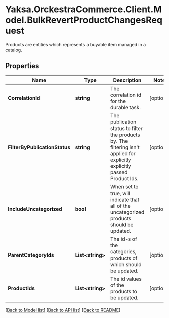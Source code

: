 # Yaksa.OrckestraCommerce.Client.Model.BulkRevertProductChangesRequest
Products are entities which represents a buyable item managed in a catalog.

## Properties

Name | Type | Description | Notes
------------ | ------------- | ------------- | -------------
**CorrelationId** | **string** | The correlation id for the durable task. | [optional] 
**FilterByPublicationStatus** | **string** | The publication status to filter the products by. The filtering isn&#39;t applied for explicitly explicitly passed Product Ids. | [optional] 
**IncludeUncategorized** | **bool** | When set to true, will indicate that all of the uncategorized products should be updated. | [optional] 
**ParentCategoryIds** | **List&lt;string&gt;** | The id-s of the categories, products of which should be updated. | [optional] 
**ProductIds** | **List&lt;string&gt;** | The id values of the products to be updated. | [optional] 

[[Back to Model list]](../README.md#documentation-for-models) [[Back to API list]](../README.md#documentation-for-api-endpoints) [[Back to README]](../README.md)


